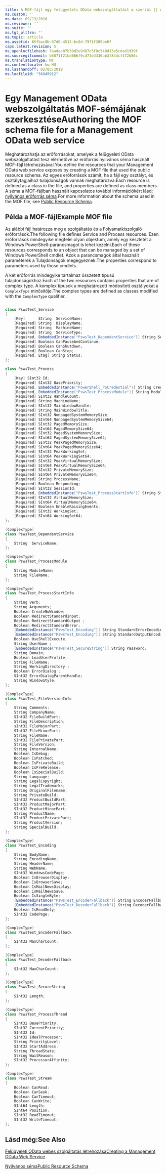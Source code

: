 ```yaml
---
title: A MOF-fájl egy felügyeleti OData webszolgáltatást a szerzői |} A Microsoft Docs
ms.custom: ''
ms.date: 09/13/2016
ms.reviewer: ''
ms.suite: ''
ms.tgt_pltfrm: ''
ms.topic: article
ms.assetid: 65fbac8b-07d0-4513-bc8d-79f1f389be0f
caps.latest.revision: 5
ms.openlocfilehash: 7aadee07b38d2e9d87c5f0c548d13a5cdad1939f
ms.sourcegitcommit: b6871f21bd666f9cd71dd336bb3f844cf472b56c
ms.translationtype: MT
ms.contentlocale: hu-HU
ms.lasthandoff: 02/03/2019
ms.locfileid: "56845912"
---
```

# <a name="authoring-the-mof-schema-file-for-a-management-odata-web-service"></a><span data-ttu-id="9f199-102">Egy Management OData webszolgáltatás MOF-sémájának szerkesztése</span><span class="sxs-lookup"><span data-stu-id="9f199-102">Authoring the MOF schema file for a Management OData web service</span></span>

<span data-ttu-id="9f199-103">Meghatározhatja az erőforrásokat, amelyek a felügyeleti OData webszolgáltatást tesz elérhetővé az erőforrás nyilvános séma használt MOF-fájl létrehozásával.</span><span class="sxs-lookup"><span data-stu-id="9f199-103">You define the resources that your Management OData web service exposes by creating a MOF file that used the public resource schema.</span></span> <span data-ttu-id="9f199-104">Az egyes erőforrások számít, ha a fájl egy osztályt, és osztálytagjaihoz tulajdonságok vannak meghatározva.</span><span class="sxs-lookup"><span data-stu-id="9f199-104">Each resource is defined as a class in the file, and properties are defined as class members.</span></span> <span data-ttu-id="9f199-105">A séma a MOF-fájlban használt kapcsolatos további információkért lásd: [nyilvános erőforrás séma](./public-resource-schema.md).</span><span class="sxs-lookup"><span data-stu-id="9f199-105">For more information about the schema used in the MOF file, see [Public Resource Schema](./public-resource-schema.md).</span></span>

## <a name="example-mof-file"></a><span data-ttu-id="9f199-106">Példa a MOF-fájl</span><span class="sxs-lookup"><span data-stu-id="9f199-106">Example MOF file</span></span>

<span data-ttu-id="9f199-107">Az alábbi fájl határozza meg a szolgáltatás és a Folyamatkiszolgáló erőforrások.</span><span class="sxs-lookup"><span data-stu-id="9f199-107">The following file defines Service and Process resources.</span></span> <span data-ttu-id="9f199-108">Ezen erőforrások mindegyike megfelel olyan objektum, amely egy készletét a Windows PowerShell-parancsmagot is lehet kezelni.</span><span class="sxs-lookup"><span data-stu-id="9f199-108">Each of these resources corresponds to an object that can be managed by a set of Windows PowerShell cmdlet.</span></span> <span data-ttu-id="9f199-109">Azok a parancsmagok által használt paraméterek a Tulajdonságok megegyeznek.</span><span class="sxs-lookup"><span data-stu-id="9f199-109">The properties correspond to parameters used by those cmdlets.</span></span>

<span data-ttu-id="9f199-110">A két erőforrás mindegyike tartalmaz összetett típusú tulajdonságokhoz.</span><span class="sxs-lookup"><span data-stu-id="9f199-110">Each of the two resources contains properties that are of complex type.</span></span> <span data-ttu-id="9f199-111">A komplex típusok a meghatározott módosított osztályokat a `ComplexType` minősítője.</span><span class="sxs-lookup"><span data-stu-id="9f199-111">The complex types are defined as classes modified with the `ComplexType` qualifier.</span></span>

```csharp

class PswsTest_Service
{
    [Key]      String  ServiceName;
    [Required] String  DisplayName;
    [Required] String  MachineName;
    [Required] String  ServiceType;
    [Required, EmbeddedInstance("PswsTest_DependentService")] String ServicesDependentOn [];
    [Required] Boolean CanPauseAndContinue;
    [Required] Boolean CanShutdown;
    [Required] Boolean CanStop;
    [Required, Etag] String Status;
};

class PswsTest_Process
{
    [Key] SInt32 Id;
    [Required] SInt32 BasePriority;
    [Required, EmbeddedInstance("PowerShell_PSCredential")] String Credential;
    [Required, EmbeddedInstance("PswsTest_ProcessModule")] String Modules[];
    [Required] SInt32 HandleCount;
    [Required] String MachineName;
    [Required] SInt32 MainWindowHandle;
    [Required] String MainWindowTitle;
    [Required] SInt32 NonpagedSystemMemorySize;
    [Required] SInt64 NonpagedSystemMemorySize64;
    [Required] SInt32 PagedMemorySize;
    [Required] SInt64 PagedMemorySize64;
    [Required] SInt32 PagedSystemMemorySize;
    [Required] SInt64 PagedSystemMemorySize64;
    [Required] SInt32 PeakPagedMemorySize;
    [Required] SInt64 PeakPagedMemorySize64;
    [Required] SInt32 PeakWorkingSet;
    [Required] SInt64 PeakWorkingSet64;
    [Required] SInt32 PeakVirtualMemorySize;
    [Required] SInt64 PeakVirtualMemorySize64;
    [Required] SInt32 PrivateMemorySize;
    [Required] SInt64 PrivateMemorySize64;
    [Required] String ProcessName;
    [Required] Boolean Responding;
    [Required] SInt32 SessionId;
    [Required, EmbeddedInstance("PswsTest_ProcessStartInfo")] String StartInfo;
    [Required] SInt32 VirtualMemorySize;
    [Required] SInt64 VirtualMemorySize64;
    [Required] Boolean EnableRaisingEvents;
    [Required] SInt32 WorkingSet;
    [Required] SInt64 WorkingSet64;
};

[ComplexType]
class PswsTest_DependentService
{
    String  ServiceName;
};

[ComplexType]
class PswsTest_ProcessModule
{
    String ModuleName;
    String FileName;
};

[ComplexType]
class PswsTest_ProcessStartInfo
{
    String Verb;
    String Arguments;
    Boolean CreateNoWindow;
    Boolean RedirectStandardInput;
    Boolean RedirectStandardOutput ;
    Boolean RedirectStandardError;
    [EmbeddedInstance("PswsTest_Encoding")] String StandardErrorEncoding;
    [EmbeddedInstance("PswsTest_Encoding")] String StandardOutputEncoding;
    Boolean UseShellExecute;
    String UserName ;
    [EmbeddedInstance("PswsTest_SecureString")] String Password;
    String Domain;
    Boolean LoadUserProfile;
    String FileName;
    String WorkingDirectory ;
    Boolean ErrorDialog ;
    SInt32 ErrorDialogParentHandle;
    String WindowStyle;
};

[ComplexType]
class PswsTest_FileVersionInfo
{
    String Comments;
    String CompanyName;
    SInt32 FileBuildPart;
    String FileDescription;
    sInt32 FileMajorPart;
    SInt32 FileMinorPart;
    String FileName;
    SInt32 FilePrivatePart;
    String FileVersion;
    String InternalName;
    Boolean IsDebug;
    Boolean IsPatched;
    Boolean IsPrivateBuild;
    Boolean IsPreRelease;
    Boolean IsSpecialBuild;
    String Language;
    String LegalCopyright;
    String LegalTrademarks;
    String OriginalFilename;
    String PrivateBuild;
    SInt32 ProductBuildPart;
    SInt32 ProductMajorPart;
    SInt32 ProductMinorPart;
    String ProductName;
    SInt32 ProductPrivatePart;
    String ProductVersion;
    String SpecialBuild;
};

[ComplexType]
class PswsTest_Encoding
{
    String BodyName;
    String EncodingName;
    String HeaderName;
    String WebName;
    SInt32 WindowsCodePage;
    Boolean IsBrowserDisplay;
    Boolean IsBrowserSave;
    Boolean IsMailNewsDisplay;
    Boolean IsMailNewsSave;
    Boolean IsSingleByte;
    [EmbeddedInstance("PswsTest_EncoderFallback")] String EncoderFallback;
    [EmbeddedInstance("PswsTest_DecoderFallback")] String DecoderFallback;
    Boolean IsReadOnly;
    SInt32 CodePage;
};

[ComplexType]
class PswsTest_EncoderFallback
{
    SInt32 MaxCharCount;
};

[ComplexType]
class PswsTest_DecoderFallback
{
    SInt32 MaxCharCount;
};

[ComplexType]
class PswsTest_SecureString
{
    SInt32 Length;
};

[ComplexType]
class PswsTest_ProcessThread
{
    SInt32 BasePriority;
    SInt32 CurrentPriority;
    SInt32 Id;
    SInt32 IdealProcessor;
    String PriorityLevel;
    SInt32 StartAddress;
    String ThreadState;
    String WaitReason;
    SInt32 ProcessorAffinity;
};

[ComplexType]
class PswsTest_Stream
{
    Boolean CanRead;
    Boolean CanSeek;
    Boolean CanTimeout;
    Boolean CanWrite;
    SInt64 Length;
    SInt64 Position;
    SInt32 ReadTimeout;
    SInt32 WriteTimeout;
};

```

## <a name="see-also"></a><span data-ttu-id="9f199-112">Lásd még:</span><span class="sxs-lookup"><span data-stu-id="9f199-112">See Also</span></span>

[<span data-ttu-id="9f199-113">Felügyeleti OData webes szolgáltatás létrehozása</span><span class="sxs-lookup"><span data-stu-id="9f199-113">Creating a Management OData Web Service</span></span>](./creating-a-management-odata-web-service.md)

[<span data-ttu-id="9f199-114">Nyilvános séma</span><span class="sxs-lookup"><span data-stu-id="9f199-114">Public Resource Schema</span></span>](./public-resource-schema.md)